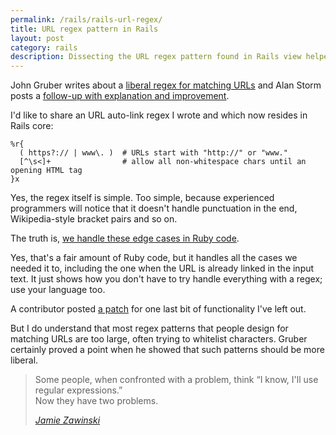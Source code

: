 ```yaml
---
permalink: /rails/rails-url-regex/
title: URL regex pattern in Rails
layout: post
category: rails
description: Dissecting the URL regex pattern found in Rails view helpers
---
```


John Gruber writes about a [liberal regex for matching URLs][daring] and Alan Storm posts a [follow-up with explanation and improvement][explained].

I'd like to share an URL auto-link regex I wrote and which now resides in Rails core:

    %r{
      ( https?:// | www\. )  # URLs start with "http://" or "www."
      [^\s<]+                # allow all non-whitespace chars until an opening HTML tag
    }x

Yes, the regex itself is simple. Too simple, because experienced programmers will notice that it doesn't handle punctuation in the end, Wikipedia-style bracket pairs and so on.

The truth is, [we handle these edge cases in Ruby code][auto_link].

Yes, that's a fair amount of Ruby code, but it handles all the cases we needed it to, including the one when the URL is already linked in the input text. It just shows how you don't have to try handle everything with a regex; use your language too.

A contributor posted [a patch][patch] for one last bit of functionality I've left out.

But I do understand that most regex patterns that people design for matching URLs are too large, often trying to whitelist characters. Gruber certainly proved a point when he showed that such patterns should be more liberal.

> Some people, when confronted with a problem, think “I know, I'll use regular expressions.”<br>Now they have two problems.
> 
> <a href="http://regex.info/blog/2006-09-15/247"><i>Jamie Zawinski</i></a>

[daring]: http://daringfireball.net/2009/11/liberal_regex_for_matching_urls
[explained]: http://alanstorm.com/url_regex_explained
[auto_link]: http://github.com/rails/rails/blob/d1202cfeb2cc7961c93a33ef3f5622d5393186f1/actionpack/lib/action_view/helpers/text_helper.rb#L534-568
[patch]: https://rails.lighthouseapp.com/projects/8994/tickets/3494-patch-autolinking-non-http-protocols-doesnt-work